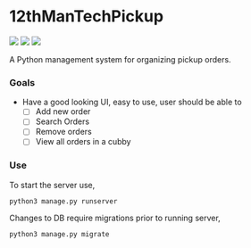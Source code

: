 # 12thManTechPickup

![](https://img.shields.io/badge/Python-3776AB?style=for-the-badge&logo=python&logoColor=white)
![](https://img.shields.io/badge/Django-092E20?style=for-the-badge&logo=django&logoColor=white)
![](https://img.shields.io/badge/SQLite-07405E?style=for-the-badge&logo=sqlite&logoColor=white)

A Python management system for organizing pickup orders.



### Goals
- Have a good looking UI, easy to use, user should be able to
  - [ ] Add new order
  - [ ] Search Orders
  - [ ] Remove orders
  - [ ] View all orders in a cubby

### Use

To start the server use,

    python3 manage.py runserver

Changes to DB require migrations prior to running server,
    
    python3 manage.py migrate
    
